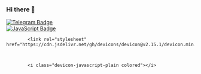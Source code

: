 ### Hi there 👋

<div id="badges__social">
  <a href="your-telegram-URL">
    <img src="https://img.shields.io/badge/LinkedIn-blue?style=for-the-badge&logo=linkedin&logoColor=white" alt="Telegram Badge"/>
  </a>
</div>

<div id="badges__techs">
  <a href="your-telegram-URL">
    <img src="https://img.shields.io/badge/javascript-yellow?logo=javascript&logoColor=white&style=for-the-badge" alt="JavaScript Badge"/>
  </a>
</div>

            <link rel="stylesheet" href="https://cdn.jsdelivr.net/gh/devicons/devicon@v2.15.1/devicon.min.css">
          


            <i class="devicon-javascript-plain colored"></i>
          

<!--
**Racio-begin/Racio-begin** is a ✨ _special_ ✨ repository because its `README.md` (this file) appears on your GitHub profile.

Here are some ideas to get you started:

- 🔭 I’m currently working on ...
- 🌱 I’m currently learning ...
- 👯 I’m looking to collaborate on ...
- 🤔 I’m looking for help with ...
- 💬 Ask me about ...
- 📫 How to reach me: ...
- 😄 Pronouns: ...
- ⚡ Fun fact: ...
-->
